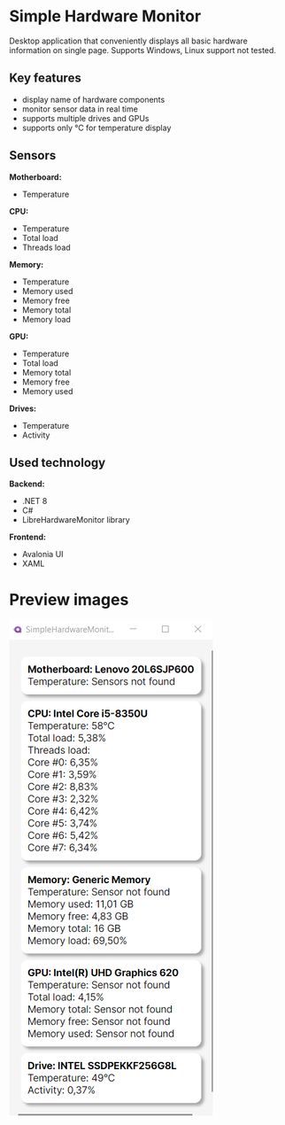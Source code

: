 # Simple Hardware Monitor
Desktop application that conveniently displays all basic hardware information on single page. Supports Windows, Linux support not tested.
## Key features
- display name of hardware components
- monitor sensor data in real time
- supports multiple drives and GPUs
- supports only ℃ for temperature display
## Sensors
**Motherboard:**
- Temperature

**CPU:**
- Temperature
- Total load
- Threads load
  
**Memory:**
- Temperature
- Memory used
- Memory free
- Memory total
- Memory load
  
**GPU:**
- Temperature
- Total load
- Memory total
- Memory free
- Memory used
  
**Drives:**
- Temperature
- Activity
  
## Used technology
**Backend:**
- .NET 8
- C#
- LibreHardwareMonitor library

**Frontend:**
- Avalonia UI
- XAML

# Preview images
![Preview image 1](img1.png)
